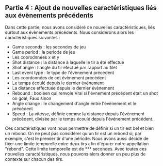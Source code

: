 ## Partie 4 : Ajout de nouvelles caractéristiques liés aux évènements précédents

Dans cette partie, nous avons considéré de nouvelles caractéristiques, liés surtout aux évènements précédents. Nous considérons alors les caractéristiques suivantes :
- Game seconds : les secondes de jeu 
- Game period : la periode de jeu
- Les coorodnnées x et y
- Shot distance : la distance à laquelle le tir a été effectué
- Shot angle : l'angle du tir efectué par rapport au filet
- Last event type : le type de l'évènement précédent
- Les coordonnées de cet évènement précédent
- Le temps écoulé depuis le dernier évènement
- La distance effectuée depuis le dernier évènement
- Rebound : booléen qui renvoie Vrai si l'évnement précédent était un shot on goal, Faux sinon
- Angle change : le changement d'angle entre l'évènement et le précédent 
- Speed : La vitesse, définie comme la distance depuis l'événement précédent, divisée par le temps écoulé depuis l'événement précédent. 

Ces caractéristiques vont nous permettre de définir si un tir est bel et bien un rebond. On ne peut pas considérer qu'un tir est un rebond si, par exemple,
c'est le premier tir d'une période. 
Nous avons aussi décidé de fixer une limite temporelle entre deux tirs afin d'épurer notre appellation "rebond". Cette limite temporelle est de *** secondes.
Avec toutes ces nouvelles caractéristiques, nous pouvons alors donner un peu plus de contexte sur chacun des tirs.
